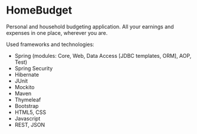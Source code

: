 # HomeBudget
Personal and household budgeting application. All your earnings and expenses in one place, wherever you are.

Used frameworks and technologies:
- Spring (modules: Core, Web, Data Access [JDBC templates, ORM], AOP, Test)
- Spring Security
- Hibernate
- JUnit
- Mockito
- Maven
- Thymeleaf
- Bootstrap
- HTML5, CSS
- Javascript
- REST, JSON
